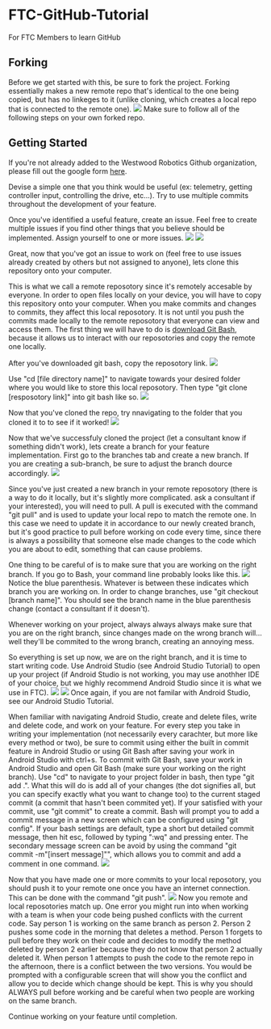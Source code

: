 # FTC-GitHub-Tutorial
For FTC Members to learn GitHub

## Forking
Before we get started with this, be sure to fork the project. Forking essentially makes a new remote repo that's identical to the one being copied, but has no linkeges to it (unlike cloning, which creates a local repo that is connected to the remote one).
![](Tutorial_Images/Screenshot2022-06-26103352.png)
Make sure to follow all of the following steps on your own forked repo.

## Getting Started
If you're not already added to the Westwood Robotics Github organization, please fill out the google form [here](https://docs.google.com/forms/d/e/1FAIpQLSem02o6UWvw7SDrx79-wWmDvUgLiNIrVyI_i_1ZKi8lNNkPrA/).

Devise a simple one that you think would be useful (ex: telemetry, getting controller input, controlling the drive, etc...). Try to use multiple commits throughout the development of your feature.

Once you've identified a useful feature, create an issue. Feel free to create multiple issues if you find other things that you believe should be implemented. Assign yourself to one or more issues. 
![](Tutorial_Images/DELETEME13.png)
![](Tutorial_Images/Screenshot2022-06-25195619.png)

Great, now that you've got an issue to work on (feel free to use issues already created by others but not assigned to anyone), lets clone this repository onto your computer.

This is what we call a remote reposotory since it's remotely accesable by everyone. In order to open files locally on your device, you will have to copy this repository onto your computer. When you make commits and changes to commits, they affect this local reposotory. It is not until you push the commits made locally to the remote reposotory that everyone can view and access them.
The first thing we will have to do is [download Git Bash](https://git-scm.com/downloads), because it allows us to interact with our reposotories and copy the remote one locally. 

After you've downloaded git bash, copy the reposotory link.
![](Tutorial_Images/Screenshot2022-06-25195335.png)

Use "cd [file directory name]" to navigate towards your desired folder where you would like to store this local reposotory.
Then type "git clone [resposotory link]" into git bash like so.
![](Tutorial_Images/Screenshot2022-06-25201117.png)

Now that you've cloned the repo, try nnavigating to the folder that you cloned it to to see if it worked!
![](Tutorial_Images/Screenshot2022-06-25201846.png)

Now that we've successfuly cloned the project (let a consultant know if something didn't work), lets create a branch for your feature implementation.
First go to the branches tab and create a new branch. If you are creating a sub-branch, be sure to adjust the branch dource accordingly.
![](Tutorial_Images/Screenshot2022-06-25210246.png)

Since you've just created a new branch in your remote reposotory (there is a way to do it locally, but it's slightly more complicated. ask a consultant if your interested), you will need to pull.
A pull is executed with the command "git pull" and is used to update your local repo to match the remote one. In this case we need to update it in accordance to our newly created branch, but it's good practice to pull before working on code every time, since there is always a possibility that someone else made changes to the code which you are about to edit, something that can cause problems. 

One thing to be careful of is to make sure that you are working on the right branch. If you go to Bash, your command line probably looks like this.
![](Tutorial_Images/Screenshot2022-06-25211004.png)
Notice the blue parenthesis. Whatever is between these indicates which branch you are working on. 
In order to change branches, use "git checkout [branch name]".
You should see the branch name in the blue parenthesis change (contact a consultant if it doesn't).

Whenever working on your project, always always always make sure that you are on the right branch, since changes made on the wrong branch will... well they'll be commited to the wrong branch, creating an annoying mess.

So everything is set up now, we are on the right branch, and it is time to start writing code. Use Android Studio (see Android Studio Tutorial) to open up your project (if Android Studio is not working, you may use anothher IDE of your choice, but we highly recommend Android Studio since it is what we use in FTC). 
![](Tutorial_Images/Screenshot2022-06-26104306.png)
![](Tutorial_Images/Screenshot2022-06-26104455.png)
Once again, if you are not familar with Android Studio, see our Android Studio Tutorial. 

When familiar with navigating Android Studio, create and delete files, write and delete code, and work on your feature. For every step you take in writing your implementation (not necessarily every carachter, but more like every method or two), be sure to commit using either the built in commit feature in Android Studio or using Git Bash after saving your work in Android Studio with ctrl+s. 
To commit with Git Bash, save your work in Android Studio and open Git Bash (make sure your working on the right branch). Use "cd" to navigate to your project folder in bash, then type "git add .". What this will do is add all of your changes (the dot signifies all, but you can specify exactly what you want to change too) to the current staged commit (a commit that hasn't been commited yet).
If your satisfied with your commit, use "git commit" to create a commit. Bash will prompt you to add a commit message in a new screen which can be configured using "git config". If your bash settings are default, type a short but detailed commit message, then hit esc, followed by typing ":wq" and pressing enter.
The secondary message screen can be avoid by using the command "git commit -m"[insert message]"", which allows you to commit and add a comment in one command. 
![](Tutorial_Images/Screenshot2022-06-26105508.png)

Now that you have made one or more commits to your local reposotory, you should push it to your remote one once you have an internet connection.
This can be done with the command "git push". 
![](Tutorial_Images/Screenshot2022-06-26105914.png)
Now you remote and local reposotories match up. One error you might run into when working with a team is when your code being pushed conflicts with the current code. Say person 1 is working on the same branch as person 2. Person 2 pushes some code in the morning that deletes a method. Person 1 forgets to pull before they work on their code and decides to modify the method deleted by person 2 earlier because they do not know that person 2 actually deleted it. When person 1 attempts to push the code to the remote repo in the afternoon, there is a conflict between the two versions. You would be prompted with a configurable screen that will show you the conflict and allow you to decide which change should be kept. This is why you should ALWAYS pull before working and be careful when two people are working on the same branch. 

Continue working on your feature until completion. 




